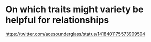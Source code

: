# On which traits might variety be helpful for relationships
https://twitter.com/acesounderglass/status/1418401175573909504

<!-- #p1 -->

<!-- {BearID:54794661-2E97-46FE-878B-313DEED0F5A8-7384-0000041693FF3871} -->
